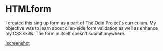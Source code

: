# HTMLform

I created this sing up form as a part of [The Odin Project's](https://www.theodinproject.com/courses/javascript/lessons/forms-javascript?ref=lnav) curriculum.
My objective was to learn about clien-side form validation as well as enhance my CSS skills. The form in itself doesn't submit anywhere.

[!screenshot](https://raw.githubusercontent.com/annaaleksandra/HTMLform/master/form_screenshot.png)
